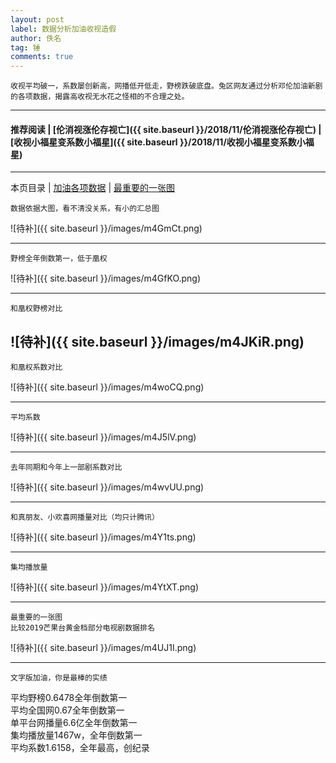 ```yaml
---
layout: post
label: 数据分析加油收视造假
author: 佚名
tag: 锤
comments: true
---
```


    收视平均破一，系数屡创新高，网播低开低走，野榜跌破底盘。兔区网友通过分析邓伦加油新剧的各项数据，揭露高收视无水花之怪相的不合理之处。

---

#### 推荐阅读 \| [伦消视涨伦存视亡]({{ site.baseurl }}/2018/11/伦消视涨伦存视亡) \| [收视小福星变系数小福星]({{ site.baseurl }}/2018/11/收视小福星变系数小福星) 

---

本页目录 \| [加油各项数据](#dxjja) \| [最重要的一张图](#dxjjb)


<a class="anchor" name="dxjja"></a>

    数据依据大图，看不清没关系，有小的汇总图

![待补]({{ site.baseurl }}/images/m4GmCt.png)

---

    野榜全年倒数第一，低于凰权

![待补]({{ site.baseurl }}/images/m4GfKO.png)

---

    和凰权野榜对比

![待补]({{ site.baseurl }}/images/m4JKiR.png)
---

    和凰权系数对比

![待补]({{ site.baseurl }}/images/m4woCQ.png)

---

    平均系数

![待补]({{ site.baseurl }}/images/m4J5lV.png)

---

    去年同期和今年上一部剧系数对比

![待补]({{ site.baseurl }}/images/m4wvUU.png)

---

    和真朋友、小欢喜网播量对比（均只计腾讯）

![待补]({{ site.baseurl }}/images/m4Y1ts.png)


---

    集均播放量

![待补]({{ site.baseurl }}/images/m4YtXT.png)

---


<a class="anchor" name="dxjjb"></a>


    最重要的一张图
    比较2019芒果台黄金档部分电视剧数据排名

![待补]({{ site.baseurl }}/images/m4UJ1I.png)

---

    文字版加油，你是最棒的实绩
    
平均野榜0.6478全年倒数第一  
平均全国网0.67全年倒数第一  
单平台网播量6.6亿全年倒数第一  
集均播放量1467w，全年倒数第一  
平均系数1.6158，全年最高，创纪录
